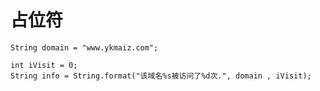 <!--
 * @Author: wjn
 * @Date: 2020-03-30 12:39:02
 * @LastEditors: wjn
 * @LastEditTime: 2020-03-30 12:39:15
 -->
# 占位符

```
String domain = "www.ykmaiz.com"; 

int iVisit = 0;
String info = String.format("该域名%s被访问了%d次.", domain , iVisit);
```